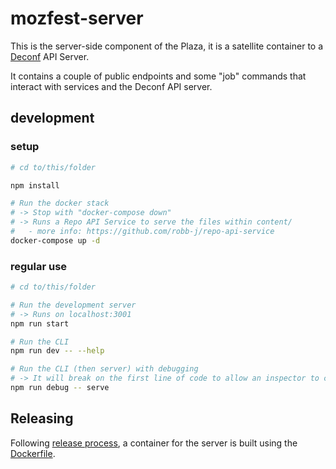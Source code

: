 # mozfest-server

This is the server-side component of the Plaza, it is a satellite container to a
[Deconf](https://github.com/digitalinteraction/deconf) API Server.

It contains a couple of public endpoints and some "job" commands that interact with services and the Deconf API server.

## development

### setup

```bash
# cd to/this/folder

npm install

# Run the docker stack
# -> Stop with "docker-compose down"
# -> Runs a Repo API Service to serve the files within content/
#   - more info: https://github.com/robb-j/repo-api-service
docker-compose up -d
```

### regular use

```bash
# cd to/this/folder

# Run the development server
# -> Runs on localhost:3001
npm run start

# Run the CLI
npm run dev -- --help

# Run the CLI (then server) with debugging
# -> It will break on the first line of code to allow an inspector to connect
npm run debug -- serve
```

## Releasing

Following [release process](../README.md#releasing), a container for the server is built using the [Dockerfile](./Dockerfile).

